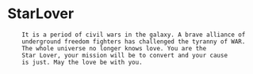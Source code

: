 # StarLover

        It is a period of civil wars in the galaxy. A brave alliance of
        underground freedom fighters has challenged the tyranny of WAR.
        The whole universe no longer knows love. You are the
        Star Lover, your mission will be to convert and your cause
        is just. May the love be with you.
